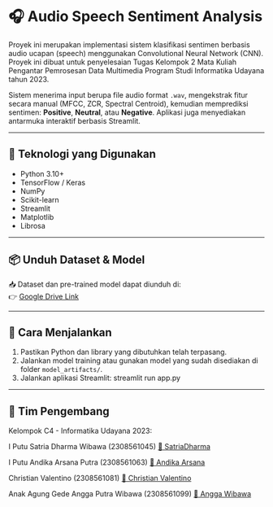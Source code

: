 # 🎧 Audio Speech Sentiment Analysis

Proyek ini merupakan implementasi sistem klasifikasi sentimen berbasis audio ucapan (speech) menggunakan Convolutional Neural Network (CNN). Proyek ini dibuat untuk penyelesaian Tugas Kelompok 2 Mata Kuliah Pengantar Pemrosesan Data Multimedia Program Studi Informatika Udayana tahun 2023.

Sistem menerima input berupa file audio format `.wav`, mengekstrak fitur secara manual (MFCC, ZCR, Spectral Centroid), kemudian memprediksi sentimen: **Positive**, **Neutral**, atau **Negative**. Aplikasi juga menyediakan antarmuka interaktif berbasis Streamlit.

---

## 🔧 Teknologi yang Digunakan

- Python 3.10+
- TensorFlow / Keras
- NumPy
- Scikit-learn
- Streamlit
- Matplotlib
- Librosa

---

## 📦 Unduh Dataset & Model

📥 Dataset dan pre-trained model dapat diunduh di:  
👉 [Google Drive Link](https://drive.google.com/drive/folders/1RyNV2HDF5U-nKm4OuZUF5wMRkDT_yMvi?usp=sharing)

---

## 🧠 Cara Menjalankan

1. Pastikan Python dan library yang dibutuhkan telah terpasang.
2. Jalankan model training atau gunakan model yang sudah disediakan di folder `model_artifacts/`.
3. Jalankan aplikasi Streamlit: streamlit run app.py

---

## 👥 Tim Pengembang
Kelompok C4 - Informatika Udayana 2023:

I Putu Satria Dharma Wibawa (2308561045)
[🔗 SatriaDharma](github.com/SatriaDharma)

I Putu Andika Arsana Putra (2308561063)
[🔗 Andika Arsana](github.com/AndikaAP31)

Christian Valentino (2308561081)
[🔗 Christian Valentino](github.com/kriznoob)

Anak Agung Gede Angga Putra Wibawa (2308561099)
[🔗 Angga Wibawa](github.com/anggawww05)
